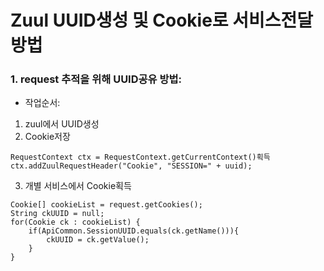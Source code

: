 # Zuul UUID생성 및 Cookie로 서비스전달 방법

### 1. request 추적을 위해 UUID공유 방법:

- 작업순서:  
1. zuul에서 UUID생성
2. Cookie저장
```
RequestContext ctx = RequestContext.getCurrentContext()획득
ctx.addZuulRequestHeader("Cookie", "SESSION=" + uuid);
```
3. 개별 서비스에서 Cookie획득
```
Cookie[] cookieList = request.getCookies();
String ckUUID = null;
for(Cookie ck : cookieList) {
    if(ApiCommon.SessionUUID.equals(ck.getName())){
        ckUUID = ck.getValue();
    }
}
```
